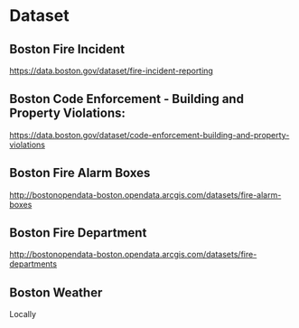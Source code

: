 # Dataset
## Boston Fire Incident
https://data.boston.gov/dataset/fire-incident-reporting
## Boston Code Enforcement - Building and Property Violations:
https://data.boston.gov/dataset/code-enforcement-building-and-property-violations
## Boston Fire Alarm Boxes
http://bostonopendata-boston.opendata.arcgis.com/datasets/fire-alarm-boxes
## Boston Fire Department
http://bostonopendata-boston.opendata.arcgis.com/datasets/fire-departments
## Boston Weather
Locally